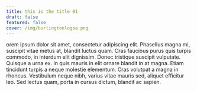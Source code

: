 ```yaml
---
title: this is the title 01
draft: false
featured: false
cover: /img/burlingtonlogoa.png
---
```

orem ipsum dolor sit amet, consectetur adipiscing elit. Phasellus magna mi, suscipit vitae metus at, blandit luctus quam. Cras faucibus purus quis turpis commodo, in interdum elit dignissim. Donec tristique suscipit vulputate. Quisque a urna ex. In quis mauris in elit ornare blandit in at magna. Etiam tincidunt turpis a neque molestie elementum. Cras volutpat a magna in rhoncus. Vestibulum neque nibh, varius vitae mauris sed, aliquet efficitur leo. Sed lectus quam, porta in cursus dictum, blandit ac sapien.